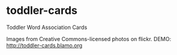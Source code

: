 toddler-cards
=============

Toddler Word Association Cards

Images from Creative Commons-licensed photos on flickr.
DEMO: http://toddler-cards.blamo.org
